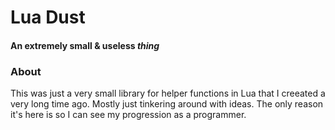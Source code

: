 # Lua Dust
#### An extremely small & useless *thing*

### About

This was just a very small library for helper functions in Lua that I creeated a very long time ago. Mostly just tinkering around with ideas. The only reason it's here is so I can see my progression as a programmer.
